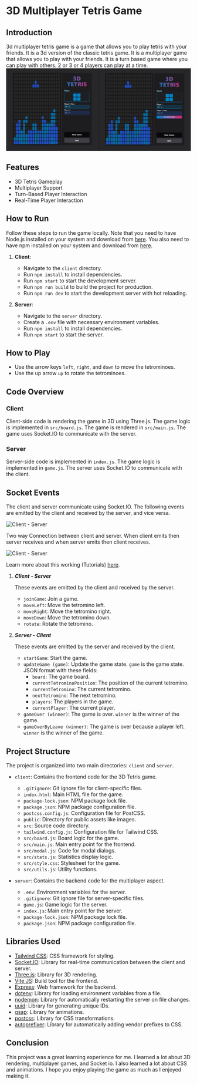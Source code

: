 # 3D Multiplayer Tetris Game

## Introduction
3d multiplayer tetris game is a game that allows you to play tetris with your friends. It is a 3d version of the classic tetris game. It is a multiplayer game that allows you to play with your friends. It is a turn based game where you can play with others. 2 or 3 or 4 players can play at a time.
![screenshot](/screenshot.png)

## Features

- 3D Tetris Gameplay
- Multiplayer Support
- Turn-Based Player Interaction
- Real-Time Player Interaction

## How to Run

Follow these steps to run the game locally. Note that you need to have Node.js installed on your system and download from [here](https://nodejs.org/en/download/). You also need to have npm installed on your system and download from [here](https://www.npmjs.com/get-npm).

1. **Client**:
    - Navigate to the `client` directory.
    - Run `npm install` to install dependencies.
    - Run `npm start` to start the development server.
    - Run `npm run build` to build the project for production.
    - Run `npm run dev` to start the development server with hot reloading.

2. **Server**:
    - Navigate to the `server` directory.
    - Create a `.env` file with necessary environment variables.
    - Run `npm install` to install dependencies.
    - Run `npm start` to start the server.

## How to Play

- Use the arrow keys `left`, `right`, and `down` to move the tetrominoes.
- Use the up arrow `up` to rotate the tetrominoes.


## Code Overview

### Client

Client-side code is rendering the game in 3D using Three.js. The game logic is implemented in `src/board.js`. The game is rendered in `src/main.js`. The game uses Socket.IO to communicate with the server.

### Server

Server-side code is implemented in `index.js`. The game logic is implemented in `game.js`. The server uses Socket.IO to communicate with the client.

## Socket Events

The client and server communicate using Socket.IO. The following events are emitted by the client and received by the server, and vice versa.

![Client - Server](https://socket.io/images/bidirectional-communication2.png)

Two way Connection between client and server. When client emits then server receives and when server emits then client receives.

![Client - Server](https://socket.io/images/bidirectional-communication-socket.png)

Learn more about this working (Tutorials) [here](https://socket.io/docs/v4/tutorial/introduction).

1. ***Client - Server***

    These events are emitted by the client and received by the server.
    - `joinGame`: Join a game.
    - `moveLeft`: Move the tetromino left.
    - `moveRight`: Move the tetromino right.
    - `moveDown`: Move the tetromino down.
    - `rotate`: Rotate the tetromino.

2. ***Server - Client***

    These events are emitted by the server and received by the client.
    - `startGame`: Start the game.
    - `updateGame (game)`: Update the game state. `game` is the game state. JSON format with these fields:
        - `board`: The game board.
        - `currentTetrominoPosition`: The position of the current tetromino.
        - `currentTetromino`: The current tetromino.
        - `nextTetromino`: The next tetromino.
        - `players`: The players in the game.
        - `currentPlayer`: The current player.
    - `gameOver (winner)`: The game is over. `winner` is the winner of the game.
    - `gameOverByLeave (winner)`: The game is over because a player left. `winner` is the winner of the game.



## Project Structure

The project is organized into two main directories: `client` and `server`.

- `client`: Contains the frontend code for the 3D Tetris game.
  - `.gitignore`: Git ignore file for client-specific files.
  - `index.html`: Main HTML file for the game.
  - `package-lock.json`: NPM package lock file.
  - `package.json`: NPM package configuration file.
  - `postcss.config.js`: Configuration file for PostCSS.
  - `public`: Directory for public assets like images.
  - `src`: Source code directory.
  - `tailwind.config.js`: Configuration file for Tailwind CSS.
  - `src/board.js`: Board logic for the game.
  - `src/main.js`: Main entry point for the frontend.
  - `src/modal.js`: Code for modal dialogs.
  - `src/stats.js`: Statistics display logic.
  - `src/style.css`: Stylesheet for the game.
  - `src/utils.js`: Utility functions.

- `server`: Contains the backend code for the multiplayer aspect.
  - `.env`: Environment variables for the server.
  - `.gitignore`: Git ignore file for server-specific files.
  - `game.js`: Game logic for the server.
  - `index.js`: Main entry point for the server.
  - `package-lock.json`: NPM package lock file.
  - `package.json`: NPM package configuration file.

## Libraries Used

- [Tailwind CSS](https://tailwindcss.com/): CSS framework for styling.
- [Socket.IO](https://socket.io/): Library for real-time communication between the client and server.
- [Three.js](https://threejs.org/): Library for 3D rendering.
- [Vite JS](https://vitejs.dev/): Build tool for the frontend.
- [Express](https://expressjs.com/): Web framework for the backend.
- [dotenv](https://www.npmjs.com/package/dotenv): Library for loading environment variables from a file.
- [nodemon](https://www.npmjs.com/package/nodemon): Library for automatically restarting the server on file changes.
- [uuid](https://www.npmjs.com/package/uuid): Library for generating unique IDs.
- [gsap](https://www.npmjs.com/package/gsap): Library for animations.
- [postcss](https://www.npmjs.com/package/postcss): Library for CSS transformations.
- [autoprefixer](https://www.npmjs.com/package/autoprefixer): Library for automatically adding vendor prefixes to CSS.

## Conclusion

This project was a great learning experience for me. I learned a lot about 3D rendering, multiplayer games, and Socket io. I also learned a lot about CSS and animations. I hope you enjoy playing the game as much as I enjoyed making it.